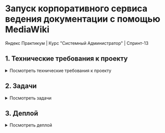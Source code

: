 # Запуск корпоративного сервиса ведения документации с помощью MediaWiki
Яндекс Практикум | Курс "Системный Администратор" | Спринт-13  

## 1. Технические требования к проекту

<details> 
<summary>Посмотреть технические требования к проекту</summary>

1. ОС сервисов проекта: Ubuntu 22.04
2. Необходимые библиотеки и фреймворки:
    1. MediaWiki (php)
    2. PostgreSQL — для хранения данных MediaWiki
    3. pg_dump — для регулярного резервного копирования базы данных
3. Планируемая нагрузка (количество клиентов): 40
4. Интерфейс взаимодействия с пользователем (HTTP-сервис): веб-интерфейс MediaWiki
5. Вспомогательные сервисы:
    1. Nginx — для балансировки нагрузки и обработки HTTP-запросов
    2. Zabbix — для мониторинга состояния сервиса и инфраструктуры
    3. Ansible — для автоматизации настройки серверов и управления конфигурацией инфраструктуры
    4. Terraform — для автоматизированного создания и управления ВМ (серверами)
    5. Python — для автоматизации рутинных процессов
</details>

## 2. Задачи

<details> 
<summary>Посмотреть задачи</summary>

 
1. [Создание схемы развертываемого приложения "Cервиса ведения документации на движке MediaWiki"](Solution/2.1.%20App%20deployment%20schema.md "App deployment schema").  
Обзор различных вариантов схем, оценка плюсов и минусов

    #### Вариант 1 (базовый)
    <details>
    <summary>Развернуть</summary>   

    ##### Компоненты:
    1. VM-1 - Сервисная VM. Точка входа администратора, деплой, управление, проксирование запросов и мониторинг состояния приложения, запуск Python-скриптов.
        - Стек технологий: Ubuntu 22.04, proxy-Nginx, Zabbix-Server, Teraform, Ansible, Python-скрипты
        - [**Zabbix-server**](https://www.zabbix.com/documentation/current/en// "Zabbix-server используется для настройки мониторинга состояния работы приложения"). Мониторинг состояния приложения.
        - [**Teraform**](https://developer.hashicorp.com/terraform/docs "Teraform используется для автоматизированного развертывания виртуальных машин и пр. элементов сетевой инфраструктуры"). Автоматический деплой ВМ
        - [**Ansible**](https://docs.ansible.com/ "Ansible используется для автоматической настройки виртуальных машин и пр. элементов сетевой инфраструктуры"). Автоматическая конфигурация ВМ.
        - proxy-[**Nginx**](https://nginx.org/en/). HTTP-запросы пользователей перенаправляются на один из серверов MediaWiki (VM-2,3,4)
            - Вид proxy: обратный — HTTP-запросы пользователей перенаправляются на один из серверов MediaWiki (VM-2,3,4)
            - Метод балансировки: <a href="#" title="Каждый сервер в равной степени поочередно обрабатывает запрос)">Round Robin</a> без веса. 
    2. VM-2, 3, 4 - серверы MediaWiki
        - Стек технологий: Ubuntu 22.04, [MediaWiki](https://www.mediawiki.org/wiki/Documentation "движок для создания wiki-проектов (типа Википедии)")
    3. VM-5 - Primary PostgreSQL
        - Стек технологий: Ubuntu 22.04, [PostgreSQL](https://www.postgresql.org/), Streaming Replication
        - Обработка read/write запросов от серверов MediaWiki (VM-2, VM-3, VM-4)
        - Асинхронный Streaming Replication на Standby PostgreSQL (VM-6)
    4. VM-6 - Standby PostgreSQL
        - Стек технологий: Ubuntu 22.04, [PostgreSQL](https://www.postgresql.org/), Streaming Replication
        - Получение и поддержание реплики данных от Primary PostgreSQL (VM-5)
        - Регулярное создание дампов базы данных (pg_dump) на внешний жесткий диск (HDD-1)
    5. HDD-1 - PostgreSQL_dump
        - Хранение pg_dump, создаваемых на Standby PostgreSQL (VM-6)

    ##### Плюсы/минусы:
    - Плюсы:
        - Постоянный мониторинг состояния компонентов приложения
            - Zabbix-сервер проверяет состояние компонентов приложения и отправляет уведомления системному администратору
        - Отказоустойчивость серверов MediaWiki (VM-2, 3, 4)
            - В случае аварии на одном из серверов MediaWiki, обратный proxy-Nginx (VM-1) перенаправит запрос на доступный сервер. 
        - Отказоустойчивость БД
            - В случае аварии на Primary PostgreSQL (VM-5), системный администратор получает уведомление от Zabbix-server'а и переведет Standby PostgreSQL (VM-6) в режим работы Primary
        - Сохранность данных в БД
            - Полная актуальная копия Primary PostgreSQL (VM-5) с небольшой задержкой хранится на Standby PostgreSQL (VM-6) (задержка обусловлена асинхронным асинхронным Streaming Replication)
            - Регулярные резервные копии Standby PostgreSQL (VM-6), хранящиеся на внешнем жестком диске (HDD-1)
        - Сохранность структуры БД
            - Внешний жесткий диск (HDD-1) хранит несколько резервных копий Standby PostgreSQL (VM-6), что позволяет восстановить БД до определенной точки во времени в случае повреждения структуры на Primary PostgreSQL (VM-5) и Standby PostgreSQL (VM-6).

    - Минусы:
        - Авария на VM-1 - потенциальная точка отказа приложения (бутылочное горлышко)
            - Остановка proxy-Nginx приведет к недоступности для пользователей серверов MediaWiki (VM-2, 3, 4)
            - Остановка Zabbix-server'а остановит информирование системного администратора о состоянии работы приложения и лишит аналитики для оперативного ремонта
            - Возможное решение:
                - Дублирование функций VM-1
                    - Создание дополнительной VM с аналогичным стеком и настройками
                    - Настройка [**Keepalived**](https://keepalived.readthedocs.io/en/latest/ "Keepalived отслеживает состояние таргетных ВМ, и в случае необходимости, перенаправляет трафик на резерный cервер") на VM-1 и дублирующей VM для автоматического перенаправления трафика в случае аварии
        - Вероятность потери небольшой части последних записанных данных
            - Асинхронная репликация между Primary PostgreSQL (VM-5) и Standby PostgreSQL (VM-6) может причиной потери части данных в случае аварии на Primary PostgreSQL (VM-5)
            - Возможное решение:
                - Использование синхронной репликации данных между Primary PostgreSQL (VM-5) и Standby PostgreSQL (VM-6)  
                    - Данное решение способно замедлить общую скорость работы приложения.  
                    Стоит прибегать только в случае если критична потеря даже небольшого фрагмента последних записанных данных
        - Отсутствие автоматизированного алгоритма переключения ролей БД в случае аварии
            - Ручная процедура переключения Standby PostgreSQL (VM-6) в режим Primary, в случае аварии на Primary PostgreSQL (VM-5)
            - Ручная перенастройка серверов MediaWiki (VM-2, 3, 4) на работу с новой Primary БД
            - Возможное решение:
                - Настройка автоматического переключения режимов работы БД, настройка proxy для запросов серверов MediaWiki (VM-2, 3, 4) к БД
                    - Настройка [**Patroni**](https://patroni.readthedocs.io/en/latest/README.html "Patroni осуществляет auto-failover Standby_db в режим Primary, в случае аварии") на Primary (VM-5) и Standby PostgreSQL (VM-6) для автоматического переключения режимов работы БД (Patroni auto-failover)
                    - Настройка [**ZooKeeper**](https://zookeeper.apache.org/doc/r3.9.2/index.html "ZooKeeper отслеживает текущее состояние БД и координирует Patroni") на VM-1 для активации Patroni auto-failover
                    - Настройка [**HAProxy**](https://www.haproxy.org/ "Haproxy балансирует нагрузку между БД и автоматически перенаправляет трафик") на VM-1 для проксирования от серверов MediaWiki (VM-2, VM-3, VM-4) к БД
        - Повышенная нагрузка на Primary PostgreSQL (VM-5)
            - Все запросы от серверов MediaWiki (VM-2, 3, 4) обрабатывает Primary PostgreSQL (VM-5), что может стать причиной медленной работы сервиса
            - Возможное решение:
                - Настройка [**HAProxy**](https://www.haproxy.org/ "Haproxy балансирует нагрузку между БД и автоматически перенаправляет трафик") на VM-1 для проксирования от серверов MediaWiki (VM-2, VM-3, VM-4) к БД
                - Настройка Standby PostgreSQL (VM-6) в режим работы "read" для помощи Primary PostgreSQL (VM-5) в обработке части запросов
                - Добавление отдельного медиасервера для обработки медиафайлов

    ![Схема развертываемого приложения](/Solution/Mediafiles/2.1.%20App_deployment_schema_files/1.2.%20MediaWiki_app_schema.svg)   

    [Ссылка на .drawio-файл](/Solution/Mediafiles/2.1.%20App_deployment_schema_files/1.1.%20MediaWiki_app_schema.drawio)   


    </details> 

2. Создание руководства по восстановлению инфраструктуры в случае аварии
3. Проверка отказоустойчивости системы
</details>

## 3. Деплой

<details> 
<summary>Посмотреть деплой</summary>

1. [Настройка Docker для развёртывания сервисной ВМ](Solution/3.1.%20Service%20VM%20Docker%20setup.md "Docker setup for deploying a service VM")
2. Клонирование git-репозитория в корневой каталог пользователя развернутой в Docker-контейнере ВМ
3. Настройка облачного провайдера Yandex Cloud для работы с Terraform
    1. [Установка и настройка Yandex Cloud CLI](Solution/3.3.1.%20YС%20CLI%20installation&configuration.md)
    2. [Настройка сервисного аккаунта Yandex Cloud](Solution/3.3.2.%20YC%20service%20account%20configuration.md)
</details>


